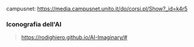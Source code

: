 campusnet: https://media.campusnet.unito.it/do/corsi.pl/Show?_id=k4r5

### Iconografia dell'AI
> https://rodighiero.github.io/AI-Imaginary/#